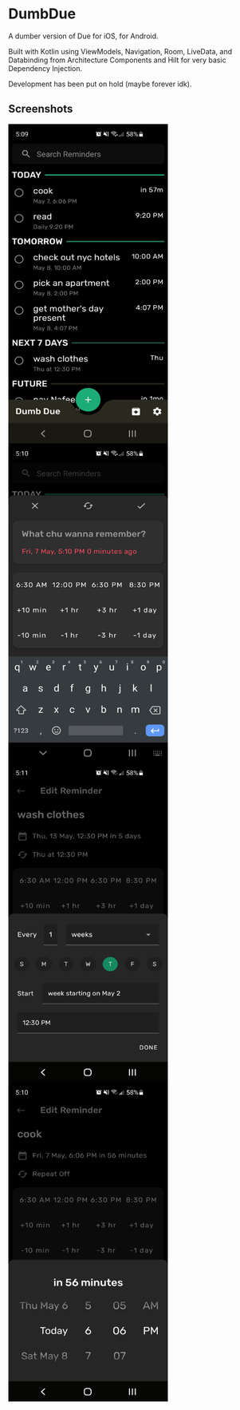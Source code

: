 # DumbDue
A dumber version of Due for iOS, for Android.

Built with Kotlin using ViewModels, Navigation, Room, LiveData, and Databinding from Architecture Components and Hilt for very basic Dependency Injection.

Development has been put on hold (maybe forever idk).

## Screenshots

<div>
  <img align="center" src="screenshots/home.jpg" alt="Schedule screenshot" height="640" width="320">
</div>

<div>
  <img align="center" src="screenshots/addreminder.jpg" alt="Schedule screenshot" height="640" width="320">
</div>

<div>
  <img align="center" src="screenshots/repeat.jpg" alt="Schedule screenshot" height="640" width="320">
</div>

<div>
  <img align="center" src="screenshots/timescroll.jpg" alt="Schedule screenshot" height="640" width="320">
</div>